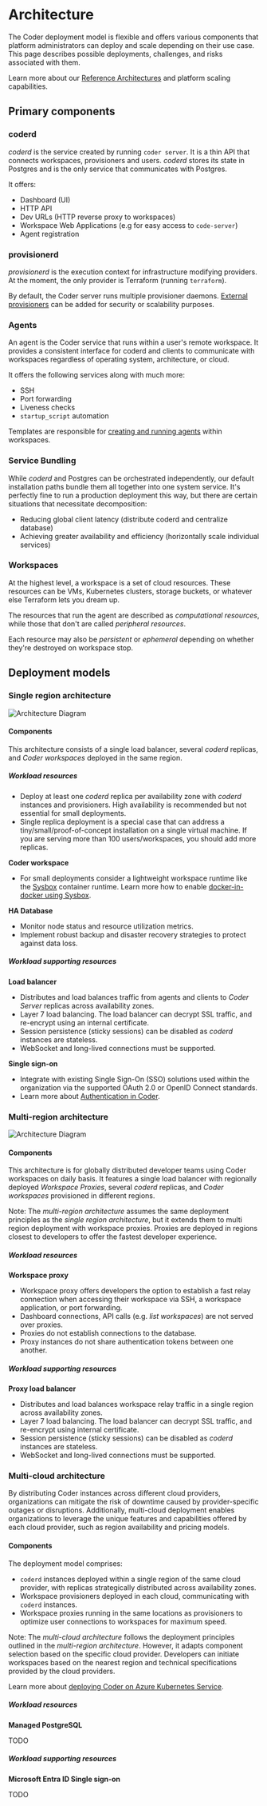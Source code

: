 # Architecture

The Coder deployment model is flexible and offers various components that
platform administrators can deploy and scale depending on their use case. This
page describes possible deployments, challenges, and risks associated with them.

Learn more about our [Reference Architectures](../admin/architectures/index.md)
and platform scaling capabilities.

## Primary components

### coderd

_coderd_ is the service created by running `coder server`. It is a thin API that
connects workspaces, provisioners and users. _coderd_ stores its state in
Postgres and is the only service that communicates with Postgres.

It offers:

- Dashboard (UI)
- HTTP API
- Dev URLs (HTTP reverse proxy to workspaces)
- Workspace Web Applications (e.g for easy access to `code-server`)
- Agent registration

### provisionerd

_provisionerd_ is the execution context for infrastructure modifying providers.
At the moment, the only provider is Terraform (running `terraform`).

By default, the Coder server runs multiple provisioner daemons.
[External provisioners](../admin/provisioners.md) can be added for security or
scalability purposes.

### Agents

An agent is the Coder service that runs within a user's remote workspace. It
provides a consistent interface for coderd and clients to communicate with
workspaces regardless of operating system, architecture, or cloud.

It offers the following services along with much more:

- SSH
- Port forwarding
- Liveness checks
- `startup_script` automation

Templates are responsible for
[creating and running agents](../templates/index.md#coder-agent) within
workspaces.

### Service Bundling

While _coderd_ and Postgres can be orchestrated independently, our default
installation paths bundle them all together into one system service. It's
perfectly fine to run a production deployment this way, but there are certain
situations that necessitate decomposition:

- Reducing global client latency (distribute coderd and centralize database)
- Achieving greater availability and efficiency (horizontally scale individual
  services)

### Workspaces

At the highest level, a workspace is a set of cloud resources. These resources
can be VMs, Kubernetes clusters, storage buckets, or whatever else Terraform
lets you dream up.

The resources that run the agent are described as _computational resources_,
while those that don't are called _peripheral resources_.

Each resource may also be _persistent_ or _ephemeral_ depending on whether
they're destroyed on workspace stop.

## Deployment models

### Single region architecture

![Architecture Diagram](../images/architecture-single-region.png)

#### Components

This architecture consists of a single load balancer, several _coderd_ replicas,
and _Coder workspaces_ deployed in the same region.

##### Workload resources

- Deploy at least one _coderd_ replica per availability zone with _coderd_
  instances and provisioners. High availability is recommended but not essential
  for small deployments.
- Single replica deployment is a special case that can address a
  tiny/small/proof-of-concept installation on a single virtual machine. If you
  are serving more than 100 users/workspaces, you should add more replicas.

**Coder workspace**

- For small deployments consider a lightweight workspace runtime like the
  [Sysbox](https://github.com/nestybox/sysbox) container runtime. Learn more how
  to enable
  [docker-in-docker using Sysbox](https://asciinema.org/a/kkTmOxl8DhEZiM2fLZNFlYzbo?speed=2).

**HA Database**

- Monitor node status and resource utilization metrics.
- Implement robust backup and disaster recovery strategies to protect against
  data loss.

##### Workload supporting resources

**Load balancer**

- Distributes and load balances traffic from agents and clients to _Coder
  Server_ replicas across availability zones.
- Layer 7 load balancing. The load balancer can decrypt SSL traffic, and
  re-encrypt using an internal certificate.
- Session persistence (sticky sessions) can be disabled as _coderd_ instances
  are stateless.
- WebSocket and long-lived connections must be supported.

**Single sign-on**

- Integrate with existing Single Sign-On (SSO) solutions used within the
  organization via the supported OAuth 2.0 or OpenID Connect standards.
- Learn more about [Authentication in Coder](../admin/auth.md).

### Multi-region architecture

![Architecture Diagram](../images/architecture-multi-region.png)

#### Components

This architecture is for globally distributed developer teams using Coder
workspaces on daily basis. It features a single load balancer with regionally
deployed _Workspace Proxies_, several _coderd_ replicas, and _Coder workspaces_
provisioned in different regions.

Note: The _multi-region architecture_ assumes the same deployment principles as
the _single region architecture_, but it extends them to multi region deployment
with workspace proxies. Proxies are deployed in regions closest to developers to
offer the fastest developer experience.

##### Workload resources

**Workspace proxy**

- Workspace proxy offers developers the option to establish a fast relay
  connection when accessing their workspace via SSH, a workspace application, or
  port forwarding.
- Dashboard connections, API calls (e.g. _list workspaces_) are not served over
  proxies.
- Proxies do not establish connections to the database.
- Proxy instances do not share authentication tokens between one another.

##### Workload supporting resources

**Proxy load balancer**

- Distributes and load balances workspace relay traffic in a single region
  across availability zones.
- Layer 7 load balancing. The load balancer can decrypt SSL traffic, and
  re-encrypt using internal certificate.
- Session persistence (sticky sessions) can be disabled as _coderd_ instances
  are stateless.
- WebSocket and long-lived connections must be supported.

### Multi-cloud architecture

By distributing Coder instances across different cloud providers, organizations
can mitigate the risk of downtime caused by provider-specific outages or
disruptions. Additionally, multi-cloud deployment enables organizations to
leverage the unique features and capabilities offered by each cloud provider,
such as region availability and pricing models.

<!-- TODO Architecture Diagram -->

#### Components

The deployment model comprises:

- `coderd` instances deployed within a single region of the same cloud provider,
  with replicas strategically distributed across availability zones.
- Workspace provisioners deployed in each cloud, communicating with `coderd`
  instances.
- Workspace proxies running in the same locations as provisioners to optimize
  user connections to workspaces for maximum speed.

Note: The _multi-cloud architecture_ follows the deployment principles outlined
in the _multi-region architecture_. However, it adapts component selection based
on the specific cloud provider. Developers can initiate workspaces based on the
nearest region and technical specifications provided by the cloud providers.

Learn more about
[deploying Coder on Azure Kubernetes Service](https://github.com/ericpaulsen/coder-aks).

##### Workload resources

**Managed PostgreSQL**

TODO

##### Workload supporting resources

**Microsoft Entra ID Single sign-on**

TODO

